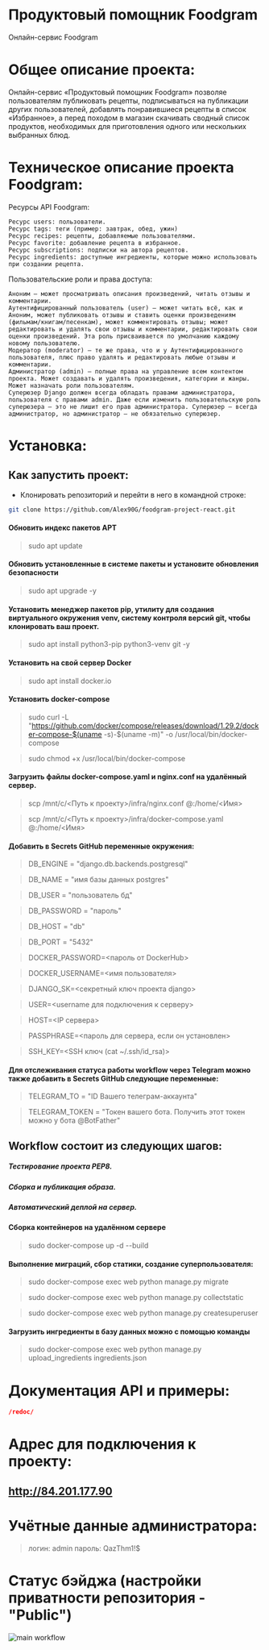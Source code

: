 # Продуктовый помощник Foodgram
Онлайн-сервис Foodgram

# Общее описание проекта:
Онлайн-сервис «Продуктовый помощник Foodgram» позволяе пользователям публиковать рецепты, подписываться на публикации других пользователей, добавлять понравившиеся рецепты в список «Избранное», а перед походом в магазин скачивать сводный список продуктов, необходимых для приготовления одного или нескольких выбранных блюд.


# Техническое описание проекта Foodgram:

Ресурсы API Foodgram:

    Ресурс users: пользователи.
    Ресурс tags: теги (пример: завтрак, обед, ужин)
    Ресурс recipes: рецепты, добавляемые пользователями.
    Ресурс favorite: добавление рецепта в избранное.
    Ресурс subscriptions: подписки на автора рецептов.
    Ресурс ingredients: доступные ингредиенты, которые можно использовать при создании рецепта.

Пользовательские роли и права доступа:

    Аноним — может просматривать описания произведений, читать отзывы и комментарии.
    Аутентифицированный пользователь (user) — может читать всё, как и Аноним, может публиковать отзывы и ставить оценки произведениям (фильмам/книгам/песенкам), может комментировать отзывы; может редактировать и удалять свои отзывы и комментарии, редактировать свои оценки произведений. Эта роль присваивается по умолчанию каждому новому пользователю.
    Модератор (moderator) — те же права, что и у Аутентифицированного пользователя, плюс право удалять и редактировать любые отзывы и комментарии.
    Администратор (admin) — полные права на управление всем контентом проекта. Может создавать и удалять произведения, категории и жанры. Может назначать роли пользователям.
    Суперюзер Django должен всегда обладать правами администратора, пользователя с правами admin. Даже если изменить пользовательскую роль суперюзера — это не лишит его прав администратора. Суперюзер — всегда администратор, но администратор — не обязательно суперюзер.

# Установка:

## Как запустить проект:

- Клонировать репозиторий и перейти в него в командной строке:

```bash
git clone https://github.com/Alex90G/foodgram-project-react.git
```

#### Обновить индекс пакетов APT
>sudo apt update 

#### Обновить установленные в системе пакеты и установите обновления безопасности
>sudo apt upgrade -y

#### Установить менеджер пакетов pip, утилиту для создания виртуального окружения venv, систему контроля версий git, чтобы клонировать ваш проект.
>sudo apt install python3-pip python3-venv git -y

#### Установить на свой сервер Docker
>sudo apt install docker.io

#### Установить docker-compose
>sudo curl -L "https://github.com/docker/compose/releases/download/1.29.2/docker-compose-$(uname -s)-$(uname -m)" -o /usr/local/bin/docker-compose

>sudo chmod +x /usr/local/bin/docker-compose

#### Загрузить файлы docker-compose.yaml и nginx.conf на удалённый сервер.
>scp /mnt/c/<Путь к проекту>/infra/nginx.conf  <login>@<IP>:/home/<Имя>

>scp /mnt/c/<Путь к проекту>/infra/docker-compose.yaml  <login>@<IP>:/home/<Имя>

#### Добавить в Secrets GitHub переменные окружения:

>DB_ENGINE = "django.db.backends.postgresql"

>DB_NAME = "имя базы данных postgres"

>DB_USER = "пользователь бд"

>DB_PASSWORD = "пароль"

>DB_HOST = "db"

>DB_PORT = "5432"

>DOCKER_PASSWORD=<пароль от DockerHub>

>DOCKER_USERNAME=<имя пользователя>

>DJANGO_SK=<секретный ключ проекта django>

>USER=<username для подключения к серверу>

>HOST=<IP сервера>

>PASSPHRASE=<пароль для сервера, если он установлен>

>SSH_KEY=<SSH ключ (cat ~/.ssh/id_rsa)>

#### Для отслеживания статуса работы workflow через Telegram можно также добавить в Secrets GitHub следующие переменные:

>TELEGRAM_TO = "ID Вашего телеграм-аккаунта"

>TELEGRAM_TOKEN = "Токен вашего бота. Получить этот токен можно у бота @BotFather"

## Workflow состоит из следующих шагов:
##### Тестирование проекта PEP8.
##### Сборка и публикация образа.
##### Автоматический деплой на сервер.

#### Сборка контейнеров на удалённом сервере
>sudo docker-compose up -d --build

#### Выполнение миграций, сбор статики, создание суперпользователя:
>sudo docker-compose exec web python manage.py migrate

>sudo docker-compose exec web python manage.py collectstatic

>sudo docker-compose exec web python manage.py createsuperuser

#### Загрузить ингредиенты в базу данных можно с помощью команды
>sudo docker-compose exec web python manage.py upload_ingredients ingredients.json

# Документация API и примеры:

```json
/redoc/
```

# Адрес для подключения к проекту:
## http://84.201.177.90

# Учётные данные администратора:
> логин: admin
> пароль: QazThm1!$

# Статус бэйджа (настройки приватности репозитория - "Public")
![main workflow](https://github.com/Alex90G/foodgram-project-react/actions/workflows/foodgram_workflows.yml/badge.svg)

